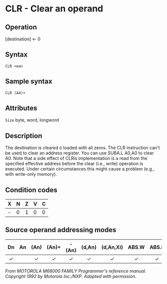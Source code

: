 # CLR - Clear an operand

## Operation
[destination] ← 0

## Syntax
```assembly
CLR <ea>
```
## Sample syntax
```assembly
CLR (A4)+
```

## Attributes
`Size` byte, word, longword

## Description
The destination is cleared ó loaded with all zeros. The CLR instruction can't be used to clear an address register. You can use
SUBA.L A0,A0 to clear A0. Note that a side effect of CLRís implementation is a read from the specified effective address before the
clear (i.e., write) operation is executed. Under certain circumstances this might cause a problem (e.g., with write-only memory).

## Condition codes
|X|N|Z|V|C|
|--|--|--|--|--|
|-|0|1|0|0|

## Source operand addressing modes
|Dn|An|(An)|(An)+|-(An)|(d,An)|(d,An,Xi)|ABS.W|ABS.L|(d,PC)|(d,PC,Xn)|imm|
|:-:|:-:|:-:|:-:|:-:|:-:|:-:|:-:|:-:|:-:|:-:|:-:|
|✓||✓|✓|✓|✓|✓|✓|✓||||

*From MOTOROLA M68000 FAMILY Programmer's reference manual. Copyright 1992 by Motorola Inc./NXP. Adapted with permission.*